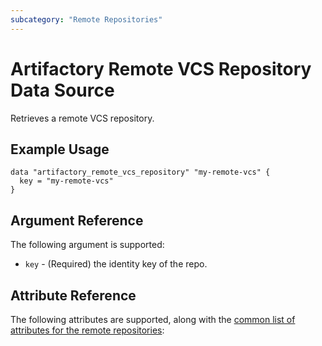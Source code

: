 ```yaml
---
subcategory: "Remote Repositories"
---
```

# Artifactory Remote VCS Repository Data Source

Retrieves a remote VCS repository.

## Example Usage

```hcl
data "artifactory_remote_vcs_repository" "my-remote-vcs" {
  key = "my-remote-vcs"
}
```

## Argument Reference

The following argument is supported:

* `key` - (Required) the identity key of the repo.

## Attribute Reference

The following attributes are supported, along with the [common list of attributes for the remote repositories](remote.md):